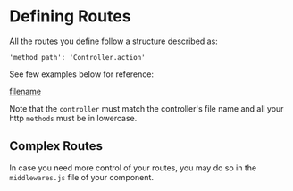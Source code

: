 # Defining Routes

All the routes you define follow a structure described as:

    'method path': 'Controller.action'

See few examples below for reference:

[filename](./snippets/routes.md ':include :type=code javascript')

Note that the `controller` must match the controller's file name and all your http `methods` must be in lowercase.

## Complex Routes

In case you need more control of your routes, you may do so in the `middlewares.js` file of your component.